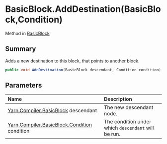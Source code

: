 # BasicBlock.AddDestination(BasicBlock,Condition)

Method in [BasicBlock](/api/csharp/yarn.compiler.basicblock.md)

## Summary


Adds a new destination to this block, that points to another block.


```csharp
public void AddDestination(BasicBlock descendant, Condition condition)
```

## Parameters

|Name|Description|
|:---|:---|
|[Yarn.Compiler.BasicBlock](/api/csharp/yarn.compiler.basicblock.md) descendant|The new descendant node.|
|[Yarn.Compiler.BasicBlock.Condition](/api/csharp/yarn.compiler.basicblock.condition.md) condition|The condition under which  <code>descendant</code>  will be run.|


